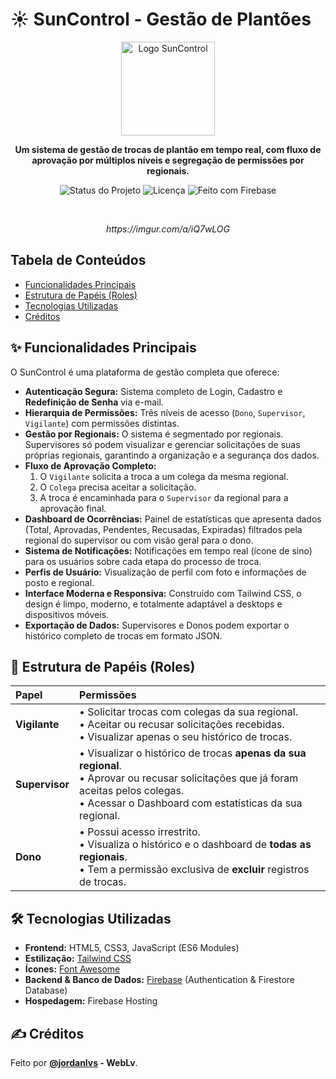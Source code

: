 # ☀️ SunControl - Gestão de Plantões

<p align="center">
  <img src="https://i.postimg.cc/V6HS85m6/SUN-CONTROL-removebg.png" alt="Logo SunControl" width="150">
</p>

<p align="center">
  <strong>Um sistema de gestão de trocas de plantão em tempo real, com fluxo de aprovação por múltiplos níveis e segregação de permissões por regionais.</strong>
</p>

<p align="center">
  <img src="https://img.shields.io/badge/Status-Ativo-brightgreen?style=for-the-badge" alt="Status do Projeto">
  <img src="https://img.shields.io/badge/Licen%C3%A7a-MIT-blue?style=for-the-badge" alt="Licença">
  <img src="https://img.shields.io/badge/Feito%20com-Firebase-orange?style=for-the-badge" alt="Feito com Firebase">
</p>

<br>

<p align="center">
  <em>https://imgur.com/a/iQ7wLOG</em>
</p>

## Tabela de Conteúdos

- [Funcionalidades Principais](#-funcionalidades-principais)
- [Estrutura de Papéis (Roles)](#-estrutura-de-papéis-roles)
- [Tecnologias Utilizadas](#️-tecnologias-utilizadas)
- [Créditos](#️-créditos)

## ✨ Funcionalidades Principais

O SunControl é uma plataforma de gestão completa que oferece:

* **Autenticação Segura:** Sistema completo de Login, Cadastro e **Redefinição de Senha** via e-mail.
* **Hierarquia de Permissões:** Três níveis de acesso (`Dono`, `Supervisor`, `Vigilante`) com permissões distintas.
* **Gestão por Regionais:** O sistema é segmentado por regionais. Supervisores só podem visualizar e gerenciar solicitações de suas próprias regionais, garantindo a organização e a segurança dos dados.
* **Fluxo de Aprovação Completo:**
    1.  O `Vigilante` solicita a troca a um colega da mesma regional.
    2.  O `Colega` precisa aceitar a solicitação.
    3.  A troca é encaminhada para o `Supervisor` da regional para a aprovação final.
* **Dashboard de Ocorrências:** Painel de estatísticas que apresenta dados (Total, Aprovadas, Pendentes, Recusadas, Expiradas) filtrados pela regional do supervisor ou com visão geral para o dono.
* **Sistema de Notificações:** Notificações em tempo real (ícone de sino) para os usuários sobre cada etapa do processo de troca.
* **Perfis de Usuário:** Visualização de perfil com foto e informações de posto e regional.
* **Interface Moderna e Responsiva:** Construído com Tailwind CSS, o design é limpo, moderno, e totalmente adaptável a desktops e dispositivos móveis.
* **Exportação de Dados:** Supervisores e Donos podem exportar o histórico completo de trocas em formato JSON.

## 👤 Estrutura de Papéis (Roles)

| Papel       | Permissões                                                                                                                                                            |
| :---------- | :-------------------------------------------------------------------------------------------------------------------------------------------------------------------- |
| **Vigilante** | • Solicitar trocas com colegas da sua regional.<br>• Aceitar ou recusar solicitações recebidas.<br>• Visualizar apenas o seu histórico de trocas.                      |
| **Supervisor**| • Visualizar o histórico de trocas **apenas da sua regional**.<br>• Aprovar ou recusar solicitações que já foram aceitas pelos colegas.<br>• Acessar o Dashboard com estatísticas da sua regional. |
| **Dono** | • Possui acesso irrestrito.<br>• Visualiza o histórico e o dashboard de **todas as regionais**.<br>• Tem a permissão exclusiva de **excluir** registros de trocas.      |

## 🛠️ Tecnologias Utilizadas

* **Frontend:** HTML5, CSS3, JavaScript (ES6 Modules)
* **Estilização:** [Tailwind CSS](https://tailwindcss.com/)
* **Ícones:** [Font Awesome](https://fontawesome.com/)
* **Backend & Banco de Dados:** [Firebase](https://firebase.google.com/) (Authentication & Firestore Database)
* **Hospedagem:** Firebase Hosting

## ✍️ Créditos

Feito por **[@jordanlvs](https://www.linkedin.com/in/jordanlvs) - WebLv**.
